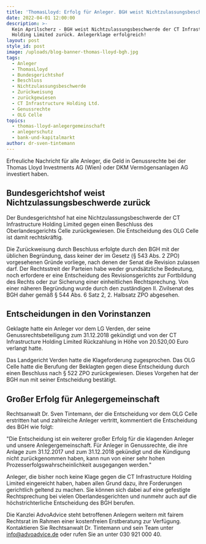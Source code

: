 ```yaml
---
title: 'ThomasLloyd: Erfolg für Anleger. BGH weist Nichtzulassungsbeschwerde zurück.'
date: 2022-04-01 12:00:00
description: >-
  Kein Aprilscherz - BGH weist Nichtzulassungsbeschwerde der CT Infrastructure
  Holding Limited zurück. Anlegerklage erfolgreich!
layout: post
style_id: post
image: /uploads/blog-banner-thomas-lloyd-bgh.jpg
tags:
  - Anleger
  - ThomasLloyd
  - Bundesgerichtshof
  - Beschluss
  - Nichtzulassungsbeschwerde
  - Zurückweisung
  - zurückgewiesen
  - CT Infrastructure Holding Ltd.
  - Genussrechte
  - OLG Celle
topics:
  - thomas-lloyd-anlegergemeinschaft
  - anlegerschutz
  - bank-und-kapitalmarkt
author: dr-sven-tintemann
---
```

Erfreuliche Nachricht für alle Anleger, die Geld in Genussrechte bei der Thomas Lloyd Investments AG (Wien) oder DKM Vermögensanlagen AG investiert haben.&nbsp;

## Bundesgerichtshof weist Nichtzulassungsbeschwerde zurück

Der Bundesgerichtshof hat eine Nichtzulassungsbeschwerde der CT Infrastructure Holding Limited gegen einen Beschluss des Oberlandesgerichts Celle zurückgewiesen. Die Entscheidung des OLG Celle ist damit rechtskräftig.&nbsp;

Die Zurückweisung durch Beschluss erfolgte durch den BGH mit der üblichen Begründung, dass keiner der im Gesetz (&sect; 543 Abs. 2 ZPO) vorgesehenen Gründe vorliege, nach denen der Senat die Revision zulassen darf. Der Rechtsstreit der Parteien habe weder grundsätzliche Bedeutung, noch erfordere er eine Entscheidung des Revisionsgerichts zur Fortbildung des Rechts oder zur Sicherung einer einheitlichen Rechtsprechung. Von einer näheren Begründung wurde durch den zuständigen II. Zivilsenat des BGH daher gemä&szlig; &sect; 544 Abs. 6 Satz 2, 2. Halbsatz ZPO abgesehen.&nbsp;

## Entscheidungen in den Vorinstanzen

Geklagte hatte ein Anleger vor dem LG Verden, der seine Genussrechtsbeteiligung zum 31.12.2018 gekündigt und von der CT Infrastructure Holding Limited Rückzahlung in Höhe von 20.520,00 Euro verlangt hatte.&nbsp;

Das Landgericht Verden hatte die Klageforderung zugesprochen. Das OLG Celle hatte die Berufung der Beklagten gegen diese Entscheidung durch einen Beschluss nach &sect; 522 ZPO zurückgewiesen. Dieses Vorgehen hat der BGH nun mit seiner Entscheidung bestätigt.&nbsp;

## Gro&szlig;er Erfolg für Anlegergemeinschaft

Rechtsanwalt Dr. Sven Tintemann, der die Entscheidung vor dem OLG Celle erstritten hat und zahlreiche Anleger vertritt, kommentiert die Entscheidung des BGH wie folgt:&nbsp;

"Die Entscheidung ist ein weiterer gro&szlig;er Erfolg für die klagenden Anleger und unsere Anlegergemeinschaft. Für Anleger in Genussrechte, die ihre Anlage zum 31.12.2017 und zum 31.12.2018 gekündigt und die Kündigung nicht zurückgenommen haben, kann nun von einer sehr hohen Prozesserfolgswahrscheinlichkeit ausgegangen werden."

Anleger, die bisher noch keine Klage gegen die CT Infrastructure Holding Limited eingereicht haben, haben allen Grund dazu, ihre Forderungen gerichtlich geltend zu machen. Sie können sich dabei auf eine gefestigte Rechtsprechung bei vielen Oberlandesgerichten und nunmehr auch auf die höchstrichterliche Entscheidung des BGH berufen.&nbsp;

Die Kanzlei AdvoAdvice steht betroffenen Anlegern weitern mit fairem Rechtsrat im Rahmen einer kostenfreien Erstberatung zur Verfügung. Kontaktieren Sie Rechtsanwalt Dr. Tintemann und sein Team unter info@advoadvice.de oder rufen Sie an unter 030 921 000 40.

&nbsp;

&nbsp;
